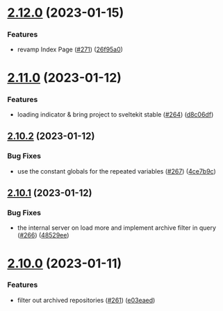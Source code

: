 # [2.12.0](https://github.com/EddieHubCommunity/good-first-issue-finder/compare/v2.11.0...v2.12.0) (2023-01-15)


### Features

* revamp Index Page ([#271](https://github.com/EddieHubCommunity/good-first-issue-finder/issues/271)) ([26f95a0](https://github.com/EddieHubCommunity/good-first-issue-finder/commit/26f95a029961ba54946235c7f1f77d6517442e26))



# [2.11.0](https://github.com/EddieHubCommunity/good-first-issue-finder/compare/v2.10.2...v2.11.0) (2023-01-12)


### Features

* loading indicator & bring project to sveltekit stable ([#264](https://github.com/EddieHubCommunity/good-first-issue-finder/issues/264)) ([d8c06df](https://github.com/EddieHubCommunity/good-first-issue-finder/commit/d8c06df3947d090770e56fb965dc688c22753e89))



## [2.10.2](https://github.com/EddieHubCommunity/good-first-issue-finder/compare/v2.10.1...v2.10.2) (2023-01-12)


### Bug Fixes

* use the constant globals for the repeated variables ([#267](https://github.com/EddieHubCommunity/good-first-issue-finder/issues/267)) ([4ce7b9c](https://github.com/EddieHubCommunity/good-first-issue-finder/commit/4ce7b9c98d6342c149bf8af72be1ea53c30f8ccc))



## [2.10.1](https://github.com/EddieHubCommunity/good-first-issue-finder/compare/v2.10.0...v2.10.1) (2023-01-12)


### Bug Fixes

* the internal server on load more and implement archive filter in query ([#266](https://github.com/EddieHubCommunity/good-first-issue-finder/issues/266)) ([48529ee](https://github.com/EddieHubCommunity/good-first-issue-finder/commit/48529ee3058fbdd3114b6ca716308c0236859652))



# [2.10.0](https://github.com/EddieHubCommunity/good-first-issue-finder/compare/v2.9.1...v2.10.0) (2023-01-11)


### Features

* filter out archived repositories ([#261](https://github.com/EddieHubCommunity/good-first-issue-finder/issues/261)) ([e03eaed](https://github.com/EddieHubCommunity/good-first-issue-finder/commit/e03eaedd52eb1c83280bf81e9145b0da00767163))



